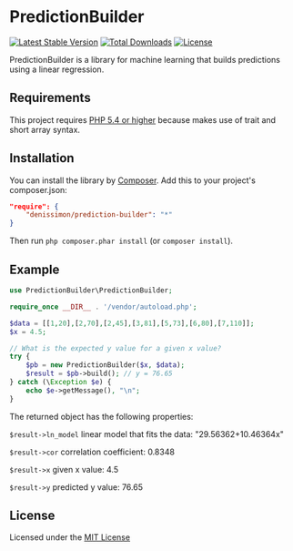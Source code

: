 PredictionBuilder
=================

[![Latest Stable Version](https://poser.pugx.org/denissimon/prediction-builder/v/stable.svg)](https://packagist.org/packages/denissimon/prediction-builder)
[![Total Downloads](https://poser.pugx.org/denissimon/prediction-builder/downloads)](https://packagist.org/packages/denissimon/prediction-builder)
[![License](https://poser.pugx.org/denissimon/prediction-builder/license.svg)](https://github.com/denissimon/prediction-builder/blob/master/LICENSE)

PredictionBuilder is a library for machine learning that builds predictions using a linear regression.

Requirements
------------

This project requires [PHP 5.4 or higher](http://php.net) because makes use of trait and short array syntax.

Installation
------------

You can install the library by [Composer](https://getcomposer.org). Add this to your project's composer.json:

``` json
"require": {
    "denissimon/prediction-builder": "*"
}
```

Then run `php composer.phar install` (or `composer install`).

Example
-------

``` php
use PredictionBuilder\PredictionBuilder;

require_once __DIR__ . '/vendor/autoload.php';

$data = [[1,20],[2,70],[2,45],[3,81],[5,73],[6,80],[7,110]];
$x = 4.5;

// What is the expected y value for a given x value?
try {
    $pb = new PredictionBuilder($x, $data);
    $result = $pb->build(); // y = 76.65
} catch (\Exception $e) {
    echo $e->getMessage(), "\n";
}
```

The returned object has the following properties:

`$result->ln_model` linear model that fits the data: "29.56362+10.46364x"

`$result->cor` correlation coefficient: 0.8348

`$result->x` given x value: 4.5

`$result->y` predicted y value: 76.65

License
-------

Licensed under the [MIT License](https://github.com/denissimon/prediction-builder/blob/master/LICENSE)
